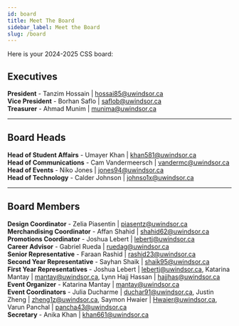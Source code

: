 ```yaml
---
id: board
title: Meet The Board
sidebar_label: Meet the Board
slug: /board
---
```


Here is your 2024-2025 CSS board:

## Executives

**President** - Tanzim Hossain | hossai85@uwindsor.ca  
**Vice President** - Borhan Saflo | saflob@uwindsor.ca  
**Treasurer** - Ahmad Munim | munima@uwindsor.ca

---

## Board Heads

**Head of Student Affairs** - Umayer Khan | khan581@uwindsor.ca  
**Head of Communications** - Cam Vandermeersch | vandermc@uwindsor.ca  
**Head of Events** - Niko Jones | jones94@uwindsor.ca  
**Head of Technology** - Calder Johnson | johnso1x@uwindsor.ca

---

## Board Members

**Design Coordinator** - Zelia Piasentin | piasentz@uwindsor.ca  
**Merchandising Coordinator** - Affan Shahid | shahid62@uwindsor.ca  
**Promotions Coordinator** - Joshua Lebert | lebertj@uwindsor.ca  
**Career Advisor** - Gabriel Rueda | ruedag@uwindsor.ca  
**Senior Representative** - Faraan Rashid | rashid23@uwindsor.ca  
**Second Year Representative** - Sayhan Shaik | shaik95@uwindsor.ca  
**First Year Representatives** - Joshua Lebert | lebertj@uwindsor.ca, Katarina Mantay | mantay@uwindsor.ca, Lynn Hajj Hassan | hajjhas@uwindsor.ca  
**Event Organizer** - Katarina Mantay | mantay@uwindsor.ca  
**Event Coordinators** - Julia Ducharme | duchar91@uwindsor.ca, Justin Zheng | zheng1z@uwindsor.ca, Saymon Hwaier | Hwaier@uwindsor.ca, Varun Panchal | pancha43@uwindsor.ca  
**Secretary** - Anika Khan | khan661@uwindsor.ca
